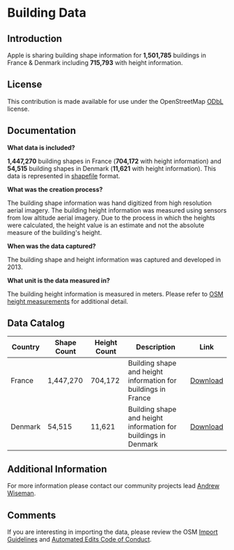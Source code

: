 # Building Data


## Introduction

Apple is sharing building shape information for **1,501,785** buildings in France & Denmark including **715,793** with height information.  


## License

This contribution is made available for use under the OpenStreetMap [ODbL](https://opendatacommons.org/licenses/odbl/) license.


## Documentation

**What data is included?**

**1,447,270** building shapes in France (**704,172** with height information) and **54,515** building shapes in Denmark (**11,621** with height information). This data is represented in [shapefile](http://wiki.openstreetmap.org/wiki/Shapefiles) format.    

**What was the creation process?**

The building shape information was hand digitized from high resolution aerial imagery.  The building height information was measured using sensors from low altitude aerial imagery. Due to the process in which the heights were calculated, the height value is an estimate and not the absolute measure of the building's height.  

**When was the data captured?**

The building shape and height information was captured and developed in 2013.  

**What unit is the data measured in?**

The building height information is measured in meters. Please refer to [OSM height measurements](https://wiki.openstreetmap.org/wiki/Map_Features/Units) for additional detail.  



## Data Catalog

| Country     |  Shape Count  | Height Count | Description                                                   | Link  |
| ------------|---------------|--------------|---------------------------------------------------------------|-------|
| France      | 1,447,270     | 704,172      | Building shape and height information for buildings in France | [Download](https://apple.box.com/s/g33xo32h2pmvmfkno0rujgejqvecfmr7)   |
| Denmark     | 54,515        | 11,621       | Building shape and height information for buildings in Denmark| [Download](https://apple.box.com/s/xuaooquvo520uqn6w06pjginc2rjd67a)   |



## Additional Information
For more information please contact our community projects lead [Andrew Wiseman](https://www.openstreetmap.org/user/Marion%20Barry).


## Comments
If you are interesting in importing the data, please review the OSM [Import Guidelines](https://wiki.openstreetmap.org/wiki/Import/Guidelines) and [Automated Edits Code of Conduct](https://wiki.openstreetmap.org/wiki/Automated_Edits_code_of_conduct).


